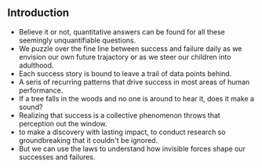 
## Introduction
* Believe it or not, quantitative answers can be found for all these seemingly unquantifiable questions. 
* We puzzle over the fine line between success and failure daily as we envision our own future trajactory or as we steer our children into adulthood. 
* Each  success story is bound to leave a trail of data points behind. 
* A seris of recurring patterns that drive success in most areas of human performance. 
* If a tree falls in the woods and no one is around to hear it, does it make a sound?
* Realizing that success is a collective phenomenon throws that perception out the window. 
* to make a discovery with lasting impact, to conduct research so groundbreaking that it couldn't be ignored. 
* But we can use the laws to understand how invisible forces shape our successes and failures. 
